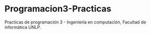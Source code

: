 # Programacion3-Practicas
Practicas de programación 3 - Ingeniería en computación, Facultad de informática UNLP.
